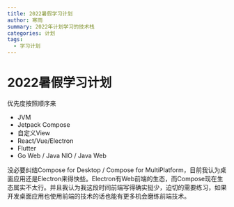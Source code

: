 ```yaml
---
title: 2022暑假学习计划
author: 寒雨
summary: 2022年计划学习的技术栈
categories: 计划
tags:
  - 学习计划
---
```


# 2022暑假学习计划

优先度按照顺序来

- JVM
- Jetpack Compose
- 自定义View
- React/Vue/Electron
- Flutter
- Go Web / Java NIO / Java Web

没必要纠结Compose for Desktop / Compose for MultiPlatform，目前我认为桌面应用还是Electron来得快些。Electron有Web前端的生态，而Compose现在生态属实不太行。并且我认为我这段时间前端写得确实挺少，迫切的需要练习，如果开发桌面应用也使用前端的技术的话也能有更多机会磨练前端技术。